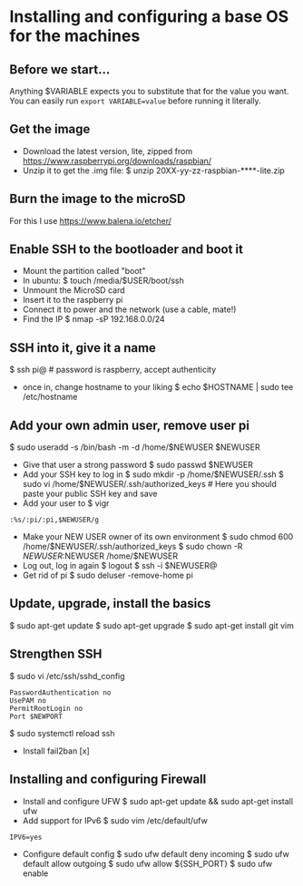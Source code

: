 # Installing and configuring a base OS for the machines

## Before we start...
Anything $VARIABLE expects you to substitute that for the value you want.  
You can easily run ```export VARIABLE=value``` before running it literally.  
  
## Get the image
- Download the latest version, lite, zipped from https://www.raspberrypi.org/downloads/raspbian/
- Unzip it to get the .img file:
$ unzip 20XX-yy-zz-raspbian-****-lite.zip

## Burn the image to the microSD
For this I use https://www.balena.io/etcher/

## Enable SSH to the bootloader and boot it
- Mount the partition called "boot"
- In ubuntu:
$ touch /media/$USER/boot/ssh
- Unmount the MicroSD card
- Insert it to the raspberry pi
- Connect it to power and the network (use a cable, mate!)
- Find the IP
$ nmap -sP 192.168.0.0/24

## SSH into it, give it a name
$ ssh pi@<IP> # password is raspberry, accept authenticity
- once in, change hostname to your liking
$ echo $HOSTNAME | sudo tee /etc/hostname

## Add your own admin user, remove user pi
$ sudo useradd -s /bin/bash -m -d /home/$NEWUSER $NEWUSER
- Give that user a strong password
$ sudo passwd $NEWUSER
- Add your SSH key to log in
$ sudo mkdir -p /home/$NEWUSER/.ssh
$ sudo vi /home/$NEWUSER/.ssh/authorized_keys # Here you should paste your public SSH key and save
- Add your user to 
$ vigr
```
:%s/:pi/:pi,$NEWUSER/g
```
- Make your NEW USER owner of its own environment
$ sudo chmod 600 /home/$NEWUSER/.ssh/authorized_keys
$ sudo chown -R $NEWUSER:$NEWUSER /home/$NEWUSER 
- Log out, log in again
$ logout
$ ssh -i <PATH TO YOUR SSH KEY> $NEWUSER@<IP>
- Get rid of pi
$ sudo deluser -remove-home pi

## Update, upgrade, install the basics
$ sudo apt-get update
$ sudo apt-get upgrade
$ sudo apt-get install git vim


## Strengthen SSH
$ sudo vi /etc/ssh/sshd_config  
```ChallengeResponseAuthentication no
PasswordAuthentication no
UsePAM no
PermitRootLogin no
Port $NEWPORT
```
$ sudo systemctl reload ssh
- Install fail2ban
[x]

## Installing and configuring Firewall
- Install and configure UFW
$ sudo apt-get update && sudo apt-get install ufw
- Add support for IPv6
$ sudo vim /etc/default/ufw
```
IPV6=yes
```
- Configure default config
$ sudo ufw default deny incoming
$ sudo ufw default allow outgoing
$ sudo ufw allow ${SSH_PORT}
$ sudo ufw enable



